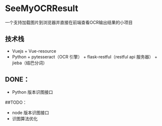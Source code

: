 # SeeMyOCRResult
一个支持加载图片到浏览器并直接在前端查看OCR输出结果的小项目

## 技术栈
- Vuejs + Vue-resource
- Python + pytesseract（OCR 引擎） + flask-restful（restful api 服务器） + jieba（结巴分词）

## DONE：
 - Python 版本识图接口

##TODO：
 - node 版本识图接口
 - 识图算法优化
